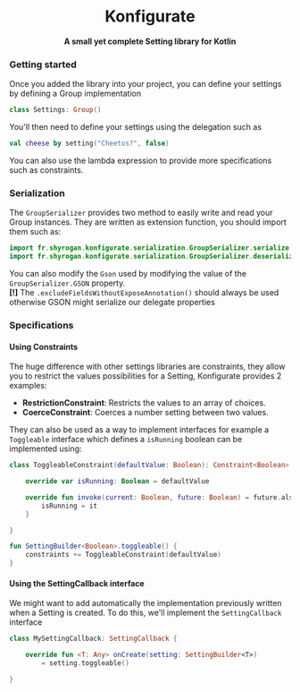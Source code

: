 <h1 align="center">Konfigurate</h1>
<div align="center">
  <strong>A small yet complete Setting library for Kotlin</strong>
</div>

### Getting started

Once you added the library into your project, you can define your settings
by defining a Group implementation

````kotlin
class Settings: Group()
````
You'll then need to define your settings using the delegation such as
````kotlin
val cheese by setting("Cheetos?", false)
````
You can also use the lambda expression to provide more specifications such as
constraints.

### Serialization

The ``GroupSerializer`` provides two method to easily write and read your Group instances.
They are written as extension function, you should import them such as:
````kotlin
import fr.shyrogan.konfigurate.serialization.GroupSerializer.serialize
import fr.shyrogan.konfigurate.serialization.GroupSerializer.deserialize
````

You can also modify the ``Gson`` used by modifying the value of the ``GroupSerializer.GSON`` property.  
**[!]** The ``.excludeFieldsWithoutExposeAnnotation()`` should always be used otherwise GSON might serialize our delegate properties

### Specifications

#### Using Constraints

The huge difference with other settings libraries are constraints, they allow
you to restrict the values possibilities for a Setting, Konfigurate provides 2 examples:  
- **RestrictionConstraint**: Restricts the values to an array of choices.
- **CoerceConstraint**: Coerces a number setting between two values.

They can also be used as a way to implement interfaces for example a ``Toggleable`` interface
which defines a ``isRunning`` boolean can be implemented using:
````kotlin
class ToggleableConstraint(defaultValue: Boolean): Constraint<Boolean> {

    override var isRunning: Boolean = defaultValue

    override fun invoke(current: Boolean, future: Boolean) = future.also {
        isRunning = it
    }

}

fun SettingBuilder<Boolean>.toggleable() {
    constraints += ToggleableConstraint(defaultValue)
}
````

#### Using the SettingCallback interface

We might want to add automatically the implementation previously written when a Setting is created.
To do this, we'll implement the ``SettingCallback`` interface

````kotlin
class MySettingCallback: SettingCallback {

    override fun <T: Any> onCreate(setting: SettingBuilder<T>)
        = setting.toggleable()

}
````